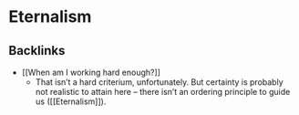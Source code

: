 # Eternalism

## Backlinks
* [[When am I working hard enough?]]
	* That isn’t a hard criterium, unfortunately. But certainty is probably not realistic to attain here – there isn’t an ordering principle to guide us ([[Eternalism]]).

<!-- {BearID:B05736EB-06AC-4883-92D9-966525C9F88C-90567-0000335367D30E96} -->
